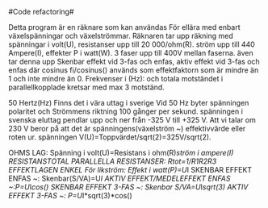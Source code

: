 ﻿#Code refactoring#

Detta program är en räknare som kan användas För ellära med enbart växelspänningar och växelströmmar. Räknaren
tar upp räkning med spänningar i volt(U), resistanser upp till 20 000/ohm(R).
ström upp till 440 Ampere(I), effekter P i watt(W). 3 faser upp till 400V mellan faserna.
även tar denna upp Skenbar effekt vid 3-fas och enfas, aktiv effekt vid 3-fas och enfas där cosinus fi/cosinus() används
som effektfaktorn som är mindre än 1 och inte mindre än 0.
Frekvenser i (Hz):  och totala motständet i parallellkopplade kretsar med max 3 motständ.

50 Hertz(Hz) Finns det i vära uttag i sverige Vid 50 Hz byter spänningen polaritet och Strömmens riktning 100 gånger per
sekund. spänningen i svenska eluttag pendlar upp och ner från -325 V till +325 V. Att vi talar om 230 V beror på att det
är spänningens(växelström ~) effektivvärde eller roten ur. spänningen V(U)=Toppvärdet/sqrt(2)=325V/sqrt(2).

OHMS LAG: Spänning i volt(U)=Resistans i ohm(R)*ström i ampere(I)
RESISTANSTOTAL PARALLELLA RESISTANSER: Rtot=1/R1R2R3
EFFEKTLAGEN ENKEL För likström: Effekt i watt(P)=U*I
SKENBAR EFFEKT ENFAS ~: Skenbar(S/VA)=U*I
AKTIV EFFEKT/MEDELEFFEKT ENFAS ~:P=U*I*cos()
SKENBAR EFFEKT 3-FAS ~: Skenbar S/VA=U*I*sqrt(3)
AKTIV EFFEKT 3-FAS ~: P=U*I*sqrt(3)*cos()
